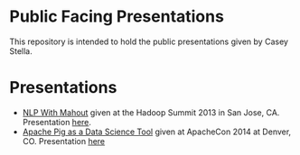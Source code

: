 Public Facing Presentations
===================

This repository is intended to hold the public presentations given by
Casey Stella.

Presentations
=============
* [NLP With Mahout](https://github.com/cestella/NLPWithMahout) given at
the Hadoop Summit 2013 in San Jose, CA. Presentation
[here](https://github.com/cestella/NLPWithMahout/blob/master/src/main/presentation/NLP_with_Mahout.pdf?raw=true).
* [Apache Pig as a Data Science
  Tool](https://github.com/cestella/presentations/tree/master/ApacheCon_Pig_for_Data_Science) given at ApacheCon 2014 at Denver, CO. Presentation [here](https://github.com/cestella/presentations/raw/master/ApacheCon_Pig_for_Data_Science/src/main/presentation/Pig_for_DataScience.pdf)
